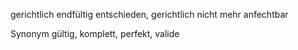 gerichtlich endfültig entschieden, gerichtlich nicht mehr anfechtbar

Synonym
gültig, komplett, perfekt, valide